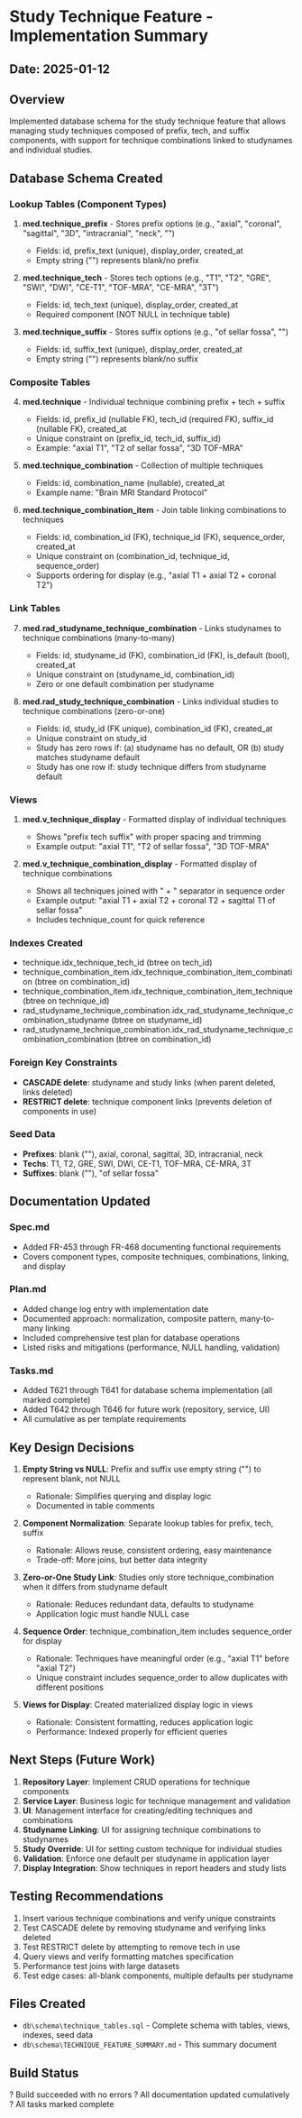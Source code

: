 # Study Technique Feature - Implementation Summary

## Date: 2025-01-12

## Overview
Implemented database schema for the study technique feature that allows managing study techniques composed of prefix, tech, and suffix components, with support for technique combinations linked to studynames and individual studies.

## Database Schema Created

### Lookup Tables (Component Types)
1. **med.technique_prefix** - Stores prefix options (e.g., "axial", "coronal", "sagittal", "3D", "intracranial", "neck", "")
   - Fields: id, prefix_text (unique), display_order, created_at
   - Empty string ("") represents blank/no prefix

2. **med.technique_tech** - Stores tech options (e.g., "T1", "T2", "GRE", "SWI", "DWI", "CE-T1", "TOF-MRA", "CE-MRA", "3T")
   - Fields: id, tech_text (unique), display_order, created_at
   - Required component (NOT NULL in technique table)

3. **med.technique_suffix** - Stores suffix options (e.g., "of sellar fossa", "")
   - Fields: id, suffix_text (unique), display_order, created_at
   - Empty string ("") represents blank/no suffix

### Composite Tables
4. **med.technique** - Individual technique combining prefix + tech + suffix
   - Fields: id, prefix_id (nullable FK), tech_id (required FK), suffix_id (nullable FK), created_at
   - Unique constraint on (prefix_id, tech_id, suffix_id)
   - Example: "axial T1", "T2 of sellar fossa", "3D TOF-MRA"

5. **med.technique_combination** - Collection of multiple techniques
   - Fields: id, combination_name (nullable), created_at
   - Example name: "Brain MRI Standard Protocol"

6. **med.technique_combination_item** - Join table linking combinations to techniques
   - Fields: id, combination_id (FK), technique_id (FK), sequence_order, created_at
   - Unique constraint on (combination_id, technique_id, sequence_order)
   - Supports ordering for display (e.g., "axial T1 + axial T2 + coronal T2")

### Link Tables
7. **med.rad_studyname_technique_combination** - Links studynames to technique combinations (many-to-many)
   - Fields: id, studyname_id (FK), combination_id (FK), is_default (bool), created_at
   - Unique constraint on (studyname_id, combination_id)
   - Zero or one default combination per studyname

8. **med.rad_study_technique_combination** - Links individual studies to technique combinations (zero-or-one)
   - Fields: id, study_id (FK unique), combination_id (FK), created_at
   - Unique constraint on study_id
   - Study has zero rows if: (a) studyname has no default, OR (b) study matches studyname default
   - Study has one row if: study technique differs from studyname default

### Views
1. **med.v_technique_display** - Formatted display of individual techniques
   - Shows "prefix tech suffix" with proper spacing and trimming
   - Example output: "axial T1", "T2 of sellar fossa", "3D TOF-MRA"

2. **med.v_technique_combination_display** - Formatted display of technique combinations
   - Shows all techniques joined with " + " separator in sequence order
   - Example output: "axial T1 + axial T2 + coronal T2 + sagittal T1 of sellar fossa"
   - Includes technique_count for quick reference

### Indexes Created
- technique.idx_technique_tech_id (btree on tech_id)
- technique_combination_item.idx_technique_combination_item_combination (btree on combination_id)
- technique_combination_item.idx_technique_combination_item_technique (btree on technique_id)
- rad_studyname_technique_combination.idx_rad_studyname_technique_combination_studyname (btree on studyname_id)
- rad_studyname_technique_combination.idx_rad_studyname_technique_combination_combination (btree on combination_id)

### Foreign Key Constraints
- **CASCADE delete**: studyname and study links (when parent deleted, links deleted)
- **RESTRICT delete**: technique component links (prevents deletion of components in use)

### Seed Data
- **Prefixes**: blank (""), axial, coronal, sagittal, 3D, intracranial, neck
- **Techs**: T1, T2, GRE, SWI, DWI, CE-T1, TOF-MRA, CE-MRA, 3T
- **Suffixes**: blank (""), "of sellar fossa"

## Documentation Updated

### Spec.md
- Added FR-453 through FR-468 documenting functional requirements
- Covers component types, composite techniques, combinations, linking, and display

### Plan.md
- Added change log entry with implementation date
- Documented approach: normalization, composite pattern, many-to-many linking
- Included comprehensive test plan for database operations
- Listed risks and mitigations (performance, NULL handling, validation)

### Tasks.md
- Added T621 through T641 for database schema implementation (all marked complete)
- Added T642 through T646 for future work (repository, service, UI)
- All cumulative as per template requirements

## Key Design Decisions

1. **Empty String vs NULL**: Prefix and suffix use empty string ("") to represent blank, not NULL
   - Rationale: Simplifies querying and display logic
   - Documented in table comments

2. **Component Normalization**: Separate lookup tables for prefix, tech, suffix
   - Rationale: Allows reuse, consistent ordering, easy maintenance
   - Trade-off: More joins, but better data integrity

3. **Zero-or-One Study Link**: Studies only store technique_combination when it differs from studyname default
   - Rationale: Reduces redundant data, defaults to studyname
   - Application logic must handle NULL case

4. **Sequence Order**: technique_combination_item includes sequence_order for display
   - Rationale: Techniques have meaningful order (e.g., "axial T1" before "axial T2")
   - Unique constraint includes sequence_order to allow duplicates with different positions

5. **Views for Display**: Created materialized display logic in views
   - Rationale: Consistent formatting, reduces application logic
   - Performance: Indexed properly for efficient queries

## Next Steps (Future Work)

1. **Repository Layer**: Implement CRUD operations for technique components
2. **Service Layer**: Business logic for technique management and validation
3. **UI**: Management interface for creating/editing techniques and combinations
4. **Studyname Linking**: UI for assigning technique combinations to studynames
5. **Study Override**: UI for setting custom technique for individual studies
6. **Validation**: Enforce one default per studyname in application layer
7. **Display Integration**: Show techniques in report headers and study lists

## Testing Recommendations

1. Insert various technique combinations and verify unique constraints
2. Test CASCADE delete by removing studyname and verifying links deleted
3. Test RESTRICT delete by attempting to remove tech in use
4. Query views and verify formatting matches specification
5. Performance test joins with large datasets
6. Test edge cases: all-blank components, multiple defaults per studyname

## Files Created
- `db\schema\technique_tables.sql` - Complete schema with tables, views, indexes, seed data
- `db\schema\TECHNIQUE_FEATURE_SUMMARY.md` - This summary document

## Build Status
? Build succeeded with no errors
? All documentation updated cumulatively
? All tasks marked complete
